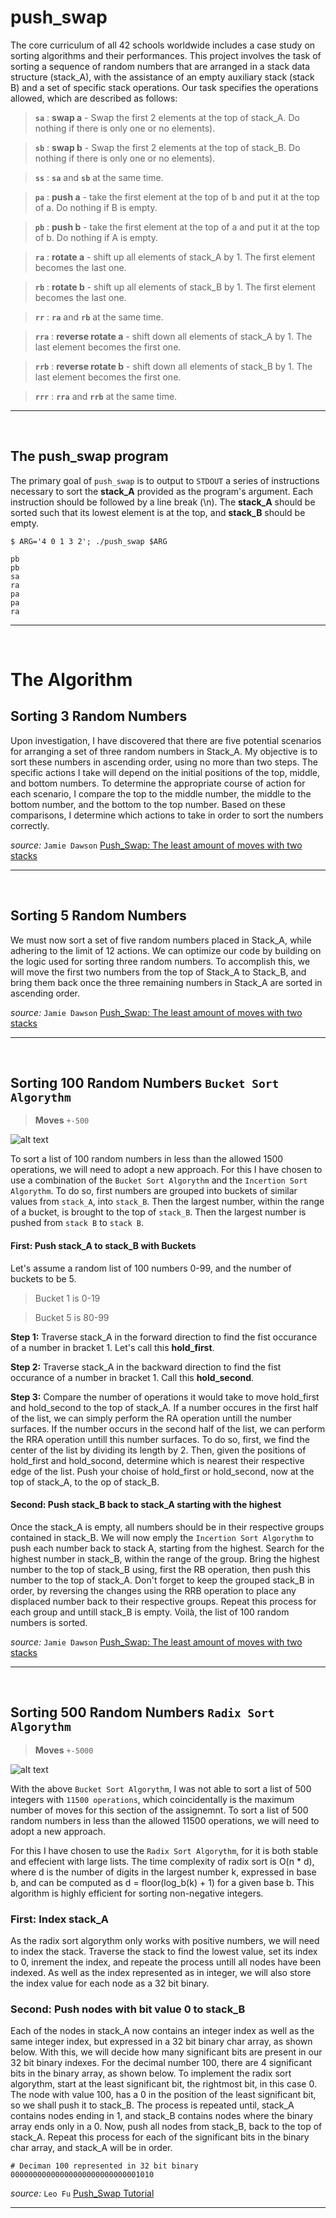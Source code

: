 
# push_swap

The core curriculum of all 42 schools worldwide includes a case study on sorting algorithms and their performances. This project involves the task of sorting a sequence of random numbers that are arranged in a stack data structure (stack_A), with the assistance of an empty auxiliary stack (stack B) and a set of specific stack operations. Our task specifies the operations allowed, which are described as follows:

> **`sa`** : **swap a** - Swap the first 2 elements at the top of stack_A. Do nothing if there is only one or no elements).

> **`sb`** : **swap b** - Swap the first 2 elements at the top of stack_B. Do nothing if there is only one or no elements).

> **`ss`** : **`sa`** and **`sb`** at the same time.

> **`pa`** : **push a** - take the first element at the top of b and put it at the top of a. Do nothing if B is empty.

> **`pb`** : **push b** - take the first element at the top of a and put it at the top of b. Do nothing if A is empty.

> **`ra`** : **rotate a** - shift up all elements of stack_A by 1. The first element becomes the last one.

> **`rb`** : **rotate b** - shift up all elements of stack_B by 1. The first element becomes the last one.

> **`rr`** : **`ra`** and **`rb`** at the same time.

> **`rra`** : **reverse rotate a** - shift down all elements of stack_A by 1. The last element becomes the first one.

> **`rrb`** : **reverse rotate b** - shift down all elements of stack_B by 1. The last element becomes the first one.

> **`rrr`** : **`rra`** and **`rrb`** at the same time.

---

<br />


## The push_swap program

The primary goal of `push_swap` is to output to `STDOUT` a series of instructions necessary to sort the **stack_A** provided as the program's argument. Each instruction should be followed by a line break (\n). The **stack_A** should be sorted such that its lowest element is at the top, and **stack_B** should be empty.

```shell
$ ARG='4 0 1 3 2'; ./push_swap $ARG

pb
pb
sa
ra
pa
pa
ra
```
---
<br />


# The Algorithm

## Sorting 3 Random Numbers

Upon investigation, I have discovered that there are five potential scenarios for arranging a set of three random numbers in Stack_A. My objective is to sort these numbers in ascending order, using no more than two steps. The specific actions I take will depend on the initial positions of the top, middle, and bottom numbers. To determine the appropriate course of action for each scenario, I compare the top to the middle number, the middle to the bottom number, and the bottom to the top number. Based on these comparisons, I determine which actions to take in order to sort the numbers correctly.

*source:* `Jamie Dawson` [Push_Swap: The least amount of moves with two stacks](https://medium.com/@jamierobertdawson/push-swap-the-least-amount-of-moves-with-two-stacks-d1e76a71789a)

---

<br />


## Sorting 5 Random Numbers

We must now sort a set of five random numbers placed in Stack_A, while adhering to the limit of 12 actions. We can optimize our code by building on the logic used for sorting three random numbers. To accomplish this, we will move the first two numbers from the top of Stack_A to Stack_B, and bring them back once the three remaining numbers in Stack_A are sorted in ascending order.

*source:* `Jamie Dawson` [Push_Swap: The least amount of moves with two stacks](https://medium.com/@jamierobertdawson/push-swap-the-least-amount-of-moves-with-two-stacks-d1e76a71789a)

---

<br />


## Sorting 100 Random Numbers `Bucket Sort Algorythm`

> **Moves** `+-500`

![alt text](https://uploads-ssl.webflow.com/60255c87f21230edfb5fa38e/63f5f5db3b79241354301c2c_ezgif-4-5227d24a3c.gif)

To sort a list of 100 random numbers in less than the allowed 1500 operations, we will need to adopt a new approach. For this I have chosen to use a combination of the `Bucket Sort Algorythm` and the `Incertion Sort Algorythm`. To do so, first numbers are grouped into buckets of similar values from `stack_A`, into `stack_B`. Then the largest number, within the range of a bucket, is brought to the top of `stack_B`. Then the largest number is pushed from `stack B` to `stack B`.

#### First: Push stack_A to stack_B with Buckets

Let's assume a random list of 100 numbers 0-99, and the number of buckets to be 5.

> Bucket 1 is 0-19

> Bucket 5 is 80-99

**Step 1:** Traverse stack_A in the forward direction to find the fist occurance of a number in bracket 1. Let's call this **hold_first**.

**Step 2:** Traverse stack_A in the backward direction to find the fist occurance of a number in bracket 1. Call this **hold_second**.

**Step 3:** Compare the number of operations it would take to move hold_first and hold_second to the top of stack_A. If a number occures in the first half of the list, we can simply perform the RA operation untill the number surfaces. If the number occurs in the second half of the list, we can perform the RRA operation untill this number surfaces. To do so, first, we find the center of the list by dividing its length by 2. Then, given the positions of hold_first and hold_socond, determine which is nearest their respective edge of the list. Push your choise of hold_first or hold_second, now at the top of stack_A, to the op of stack_B.

#### Second: Push stack_B back to stack_A starting with the highest

Once the stack_A is empty, all numbers should be in their respective groups contained in stack_B. We will now emply the `Incertion Sort Algorythm` to push each number back to stack A, starting from the highest. Search for the highest number in stack_B, within the range of the group. Bring the highest number to the top of stack_B using, first the RB operation, then push this number to the top of stack_A. Don't forget to keep the grouped stack_B in order, by reversing the changes using the RRB operation to place any displaced number back to their respective groups. Repeat this process for each group and untill stack_B is empty. Voilà, the list of 100 random numbers is sorted.

*source:* `Jamie Dawson` [Push_Swap: The least amount of moves with two stacks](https://medium.com/@jamierobertdawson/push-swap-the-least-amount-of-moves-with-two-stacks-d1e76a71789a)

---

<br />


## Sorting 500 Random Numbers `Radix Sort Algorythm`

> **Moves** `+-5000`

![alt text](https://uploads-ssl.webflow.com/60255c87f21230edfb5fa38e/63f5f5db3b79241354301c2c_ezgif-4-5227d24a3c.gif)

With the above `Bucket Sort Algorythm`, I was not able to sort a list of 500 integers with `11500 operations`, which coincidentally is the maximum number of moves for this section of the assignemnt. To sort a list of 500 random numbers in less than the allowed 11500 operations, we will need to adopt a new approach.

For this I have chosen to use the `Radix Sort Algorythm`, for it is both stable and effecient with large lists. The time complexity of radix sort is O(n * d), where d is the number of digits in the largest number k, expressed in base b, and can be computed as d = floor(log_b(k) + 1) for a given base b. This algorithm is highly efficient for sorting non-negative integers.

### First: Index stack_A

As the radix sort algorythm only works with positive numbers, we will need to index the stack. Traverse the stack to find the lowest value, set its index to 0, inrement the index, and repeate the process untill all nodes have been indexed. As well as the index represented as in integer, we will also store the index value for each node as a 32 bit binary.

### Second: Push nodes with bit value 0 to stack_B

Each of the nodes in stack_A now contains an integer index as well as the same integer index, but expressed in a 32 bit binary char array, as shown below. With this, we will decide how many significant bits are present in our 32 bit binary indexes. For the decimal number 100, there are 4 significant bits in the binary array, as shown below. To implement the radix sort algorythm, start at the least significant bit, the rightmost bit, in this case 0. The node with value 100, has a 0 in the position of the least significant bit, so we shall push it to stack_B. The process is repeated until, stack_A contains nodes ending in 1, and stack_B contains nodes where the binary array ends only in a 0. Now, push all nodes from stack_B, back to the top of stack_A. Repeat this process for each of the significant bits in the binary char array, and stack_A will be in order.

```shell
# Deciman 100 represented in 32 bit binary
00000000000000000000000000001010
```

*source:* `Leo Fu` [Push_Swap Tutorial](https://medium.com/nerd-for-tech/push-swap-tutorial-fa746e6aba1e)

---
<br />
